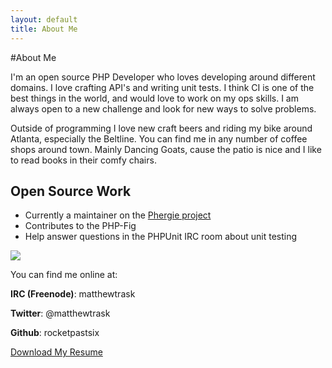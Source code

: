```yaml
---
layout: default
title: About Me
---
```



#About Me

I'm an open source PHP Developer who loves developing around different domains. I love crafting API's and writing unit tests. I think CI is one of the best things in the world, and would love to work on my ops skills. I am always open to a new challenge and look for new ways to solve problems. 

Outside of programming I love new craft beers and riding my bike around Atlanta, especially the Beltline. You can find me in any number of coffee shops around town. Mainly Dancing Goats, cause the patio is nice and I like to read books in their comfy chairs. 

## Open Source Work

- Currently a maintainer on the [Phergie project](https://phergie.org)
- Contributes to the PHP-Fig
- Help answer questions in the PHPUnit IRC room about unit testing

<img src="http://matthewtrask.net/matt.jpg">

You can find me online at:

**IRC (Freenode)**: matthewtrask

**Twitter**: @matthewtrask

**Github**: rocketpastsix

<a href="http://matthewtrask.net/MattTraskResume.pdf" target="_blank">Download My Resume</a>

